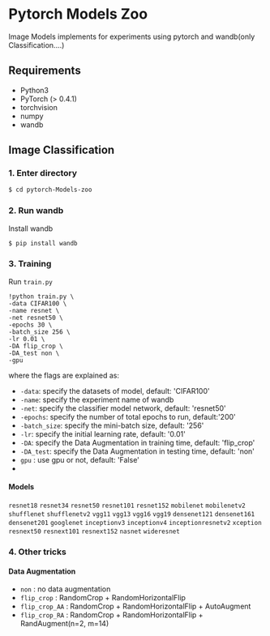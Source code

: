 # Pytorch Models Zoo
Image Models implements for experiments using pytorch and wandb(only Classification....)

## Requirements
- Python3
- PyTorch (> 0.4.1)
- torchvision
- numpy
- wandb

## Image Classification

### 1. Enter directory
```bash
$ cd pytorch-Models-zoo
```

### 2. Run wandb
Install wandb
```bash
$ pip install wandb
```

### 3. Training
Run ```train.py```
```
!python train.py \
-data CIFAR100 \
-name resnet \
-net resnet50 \
-epochs 30 \
-batch_size 256 \
-lr 0.01 \
-DA flip_crop \
-DA_test non \
-gpu
```
where the flags are explained as:
 - `-data`: specify the datasets of model, default: 'CIFAR100'
 - `-name`: specify the experiment name of wandb
 - `-net`: specify the classifier model network, default: 'resnet50'
 - `-epochs`: specify the number of total epochs to run, default:'200'
 - `-batch_size`: specify the mini-batch size, default: '256'
 - `-lr`: specify the initial learning rate, default: '0.01'
 - `-DA`: specify the Data Augmentation in training time, default: 'flip_crop'
 - `-DA_test`: specify the Data Augmentation in testing time, default: 'non'
 - `gpu` : use gpu or not, default: 'False'
 - 
#### Models
`resnet18`
`resnet34`
`resnet50`
`resnet101`
`resnet152`
`mobilenet`
`mobilenetv2`
`shufflenet`
`shufflenetv2`
`vgg11`
`vgg13`
`vgg16`
`vgg19`
`densenet121`
`densenet161`
`densenet201`
`googlenet`
`inceptionv3`
`inceptionv4`
`inceptionresnetv2`
`xception`
`resnext50`
`resnext101`
`resnext152`
`nasnet`
`wideresnet`

### 4. Other tricks

#### Data Augmentation
 - `non` : no data augmentation
 - `flip_crop` : RandomCrop + RandomHorizontalFlip
 - `flip_crop_AA` : RandomCrop + RandomHorizontalFlip + AutoAugment
 - `flip_crop_RA` : RandomCrop + RandomHorizontalFlip + RandAugment(n=2, m=14)
